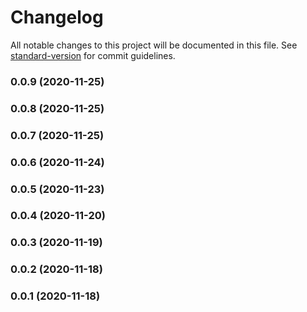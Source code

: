 # Changelog

All notable changes to this project will be documented in this file. See [standard-version](https://github.com/conventional-changelog/standard-version) for commit guidelines.

### 0.0.9 (2020-11-25)

### 0.0.8 (2020-11-25)

### 0.0.7 (2020-11-25)

### 0.0.6 (2020-11-24)

### 0.0.5 (2020-11-23)

### 0.0.4 (2020-11-20)

### 0.0.3 (2020-11-19)

### 0.0.2 (2020-11-18)

### 0.0.1 (2020-11-18)
